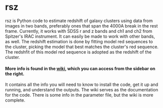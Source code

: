 # rsz

rsz is Python code to estimate redshift of galaxy clusters using data from images in two bands, preferably ones that span the 4000A break in the rest frame. Currently, it works with SDSS r and z bands and ch1 and ch2 from Spitzer's IRAC instrument. It can easily be made to work with other bands, as well. The redshift estimation is done by fitting model red sequences to the cluster, picking the model that best matches the cluster's red sequence. The redshfit of this model red sequence is adopted as the redshift of the cluster.

#### More info is found in the [wiki](https://github.com/gillenbrown/rsz/wiki), which you can access from the sidebar on the right. 
It contains all the info you will need to know to install the code, get it up and running, and understand the outputs. The wiki serves as the documentation for the code. There is some info in the parameter file, but the wiki is more complete.
